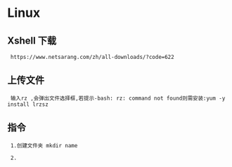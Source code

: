 # Linux

  ## Xshell 下载

     https://www.netsarang.com/zh/all-downloads/?code=622

  ## 上传文件

     输入rz ,会弹出文件选择框,若提示-bash: rz: command not found则需安装:yum -y install lrzsz

  ## 指令

     1.创建文件夹 mkdir name

     2.

     